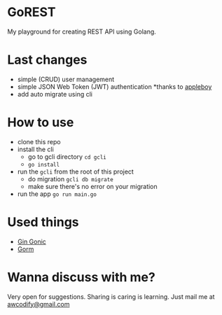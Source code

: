 # GoREST
My playground for creating REST API using Golang.

# Last changes
* simple (CRUD) user management 
* simple JSON Web Token (JWT) authentication *thanks to [appleboy](github.com/appleboy/gin-jwt)
* add auto migrate using cli

# How to use
* clone this repo
* install the cli
    * go to gcli directory `cd gcli`
    * `go install`
* run the `gcli` from the root of this project
    * do migration `gcli db migrate`
    * make sure there's no error on your migration 
* run the app `go run main.go`

# Used things
* [Gin Gonic](https://github.com/gin-gonic/gin)
* [Gorm](https://github.com/jinzhu/gorm)

# Wanna discuss with me?
Very open for suggestions. Sharing is caring is learning.
Just mail me at awcodify@gmail.com
